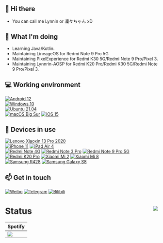 ## 👋 Hi there

 - You can call me Lynnin or 凜々ちゃん xD

## 🤔 What I'm doing
 - Learning Java/Kotlin.
 - Maintaining LineageOS for Redmi Note 9 Pro 5G
 - Maintaining PixelExperience for Redmi K30 5G/Redmi Note 9 Pro/Pixel 3.
 - Maintaining Lynnrin-AOSP for Redmi K20 Pro/Redmi K30 5G/Redmi Note 9 Pro/Pixel 3.

## 💻 Working environment
[![Android 12](https://img.shields.io/badge/Android%2012-3ddc84?style=flat-square&logo=android&logoColor=ffffff)](https://www.android.com/android-12/)<br>
[![Windows 10](https://img.shields.io/badge/Windows%2010-00adef?style=flat-square&logo=windows&logoColor=ffffff)](#)<br>
[![Ubuntu 21.04](https://img.shields.io/badge/Ubuntu%2021%2e04-dd4814?style=flat-square&logo=ubuntu&logoColor=ffffff)](https://releases.ubuntu.com/21.04/)<br>
[![macOS Big Sur](https://img.shields.io/badge/macOS%20Big%20Sir-4f4f4f?style=flat-square&logo=macos&logoColor=ffffff)](https://web.archive.org/web/20211018011157/https://www.apple.com/macos/big-sur/)
[![iOS 15](https://img.shields.io/badge/iOS%2015-4f4f4f?style=flat-square&logo=iOS&logoColor=ffffff)](https://www.apple.com/ios/ios-15/)<br>

## 📱 Devices in use

[![Lenovo Xiaoxin 13 Pro 2020](https://img.shields.io/badge/Lenovo%20Xiaoxin%2013%20Pro%202020-e60012?style=flat-square&logo=lenovo&logoColor=ffffff)](https://item.lenovo.com.cn/product/1007230.html)<br>
[![iPhone 11](https://img.shields.io/badge/iPhone%2011-a2aaad?style=flat-square&logo=apple&logoColor=ffffff)](https://support.apple.com/kb/SP804)
[![iPad Air 4](https://img.shields.io/badge/iPad%20Air%204-a2aaad?style=flat-square&logo=apple&logoColor=ffffff)](https://support.apple.com/kb/SP828)<br>
[![Redmi Note 4G](https://img.shields.io/badge/Redmi%20Note%204G-fd4900?style=flat-square&logo=xiaomi&logoColor=ffffff)](https://www.mi.com/note3)
[![Redmi Note 3 Pro](https://img.shields.io/badge/Redmi%20Note%203%20Pro-fd4900?style=flat-square&logo=xiaomi&logoColor=ffffff)](https://www.mi.com/note3)
[![Redmi Note 9 Pro 5G](https://img.shields.io/badge/Redmi%20Note%209%20Pro%205G-fd4900?style=flat-square&logo=xiaomi&logoColor=ffffff)](https://www.mi.com/redminote9pro)
[![Redmi K20 Pro](https://img.shields.io/badge/Redmi%20K20%20Pro-fd4900?style=flat-square&logo=xiaomi&logoColor=ffffff)](https://www.mi.com/redmik30-5g)
[![Xiaomi Mi 2](https://img.shields.io/badge/Xiaomi%20Mi%202-fd4900?style=flat-square&logo=xiaomi&logoColor=ffffff)](https://www.mi.com/hk/mi8/specs)
[![Xiaomi Mi 8](https://img.shields.io/badge/Xiaomi%20Mi%208-fd4900?style=flat-square&logo=xiaomi&logoColor=ffffff)](https://www.mi.com/hk/mi8/specs)
<br>
[![Samsung R428](https://img.shields.io/badge/Samsang%20R428-1428a0?style=flat-square&logo=Samsung&logoColor=ffffff)](https://icecat.biz/p/samsung/np-r428-da04in/r-notebooks-np-r428-19566795.html)
[![Samsung Galaxy S8](https://img.shields.io/badge/Samsang%20Galaxy%20S8-1428a0?style=flat-square&logo=Samsung&logoColor=ffffff)](https://www.gsmarena.com/samsung_galaxy_s8-8161.php#g9500)
<br>

## 📫 Get in touch
[![Weibo](https://img.shields.io/badge/-@1404_xiaobao-e6162d?style=flat-square&logo=sina-weibo&logoColor=white&labelColor=e6162d)](https://weibo.com/u/5524053901)
[![Telegram](https://img.shields.io/badge/%40Lynnrin-0088cc?style=flat-square&logo=telegram&logoColor=ffffff)](https://t.me/Lynnrin_channel)
[![Bilibili](https://img.shields.io/badge/1404__Xiaobao-07a3d7?style=flat-square&logo=bilibili&logoColor=ffffff)](https://space.bilibili.com/15431912)

<!-- ## 💰 Support my work

 - [PayPal](https://paypal.me/LynnrinChan)
 - [WeChat/AliPay](https://afdian.net/@Lynnrin) -->

# Status <img align="right" src="https://komarev.com/ghpvc/?username=LynnrinChan" />
| Spotify |
| ------- |
| <img align="center" src="https://spotify-github-profile.vercel.app/api/view?uid=tgtfnoq6d6wccnfcxcjiwyzv7&cover_image=true&theme=default" /> |
